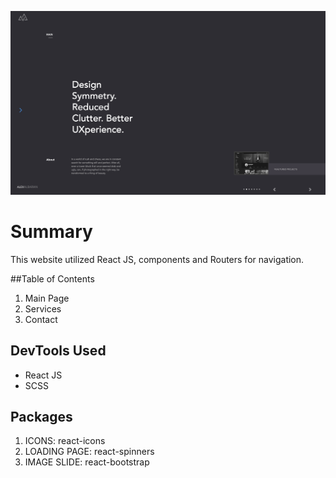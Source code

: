 ![ScreenShot](/src/img/screenshots/screenshot-01.png)

# Summary
This website utilized React JS, components and Routers for navigation. 

##Table of Contents
1. Main Page
2. Services
3. Contact


## DevTools Used
- React JS
- SCSS 

## Packages

1.  ICONS: react-icons
2.  LOADING PAGE: react-spinners
3.  IMAGE SLIDE: react-bootstrap

